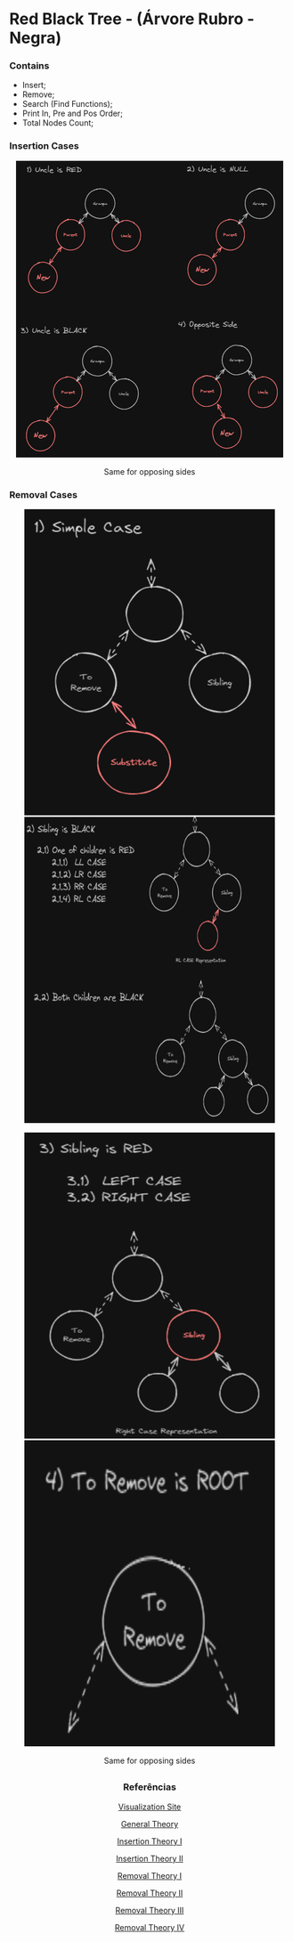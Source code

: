 # Red Black Tree - (Árvore Rubro - Negra)

### Contains

- Insert;
- Remove;
- Search (Find Functions);
- Print In, Pre and Pos Order;
- Total Nodes Count;

### Insertion Cases

<p align="center"><img src="https://github.com/heloisaPazeti/EstruturaDeDados/blob/main/Arvores/Red_Black_Tree/ReadMe_Img/insert_cases.png"></p>
<p align="center">Same for opposing sides</p>

### Removal Cases

<p align="center">
  <img src="https://github.com/heloisaPazeti/EstruturaDeDados/blob/main/Arvores/Red_Black_Tree/ReadMe_Img/Remove_SimpleCase.png" width="450" height="550">
  <img src="https://github.com/heloisaPazeti/EstruturaDeDados/blob/main/Arvores/Red_Black_Tree/ReadMe_Img/Remove_SiblingBlack.png" width="450" height="550">
</p>

<p align="center">
  <img src="https://github.com/heloisaPazeti/EstruturaDeDados/blob/main/Arvores/Red_Black_Tree/ReadMe_Img/Remove_SiblingRed.png" width="450" height="550">
  <img src="https://github.com/heloisaPazeti/EstruturaDeDados/blob/main/Arvores/Red_Black_Tree/ReadMe_Img/Remove_Root.png" width="450" height="550"></p>

<p align="center">Same for opposing sides</p>

##
### <p align="center">Referências</p>
<p align="center"><a href="https://www.cs.usfca.edu/~galles/visualization/RedBlack.html">Visualization Site</a></p>
<p align="center"><a href="https://en.wikipedia.org/wiki/Red%E2%80%93black_tree">General Theory</a></p>
<p align="center"><a href="https://www.eecs.umich.edu/courses/eecs380/ALG/red_black.html">Insertion Theory I</a></p>
<p align="center"><a href="https://www.programiz.com/dsa/insertion-in-a-red-black-tree">Insertion Theory II</a></p>
<p align="center"><a href="https://www.geeksforgeeks.org/deletion-in-red-black-tree/">Removal Theory I</a></p>
<p align="center"><a href="https://medium.com/analytics-vidhya/deletion-in-red-black-rb-tree-92301e1474ea">Removal Theory II</a></p>
<p align="center"><a href="https://iq.opengenus.org/red-black-tree-deletion/">Removal Theory III</a></p>
<p align="center"><a href="https://www.programiz.com/dsa/deletion-from-a-red-black-tree">Removal Theory IV</a></p>

